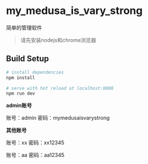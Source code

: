 # my_medusa_is_vary_strong

简单的管理软件

> 请先安装nodejs和chrome浏览器

## Build Setup

``` bash
# install dependencies
npm install

# serve with hot reload at localhost:8080
npm run dev
```

**admin账号**

账号：admin 密码：mymedusaisvarystrong

**其他账号**

账号：xx 密码：xx12345

账号：aa 密码：aa12345
